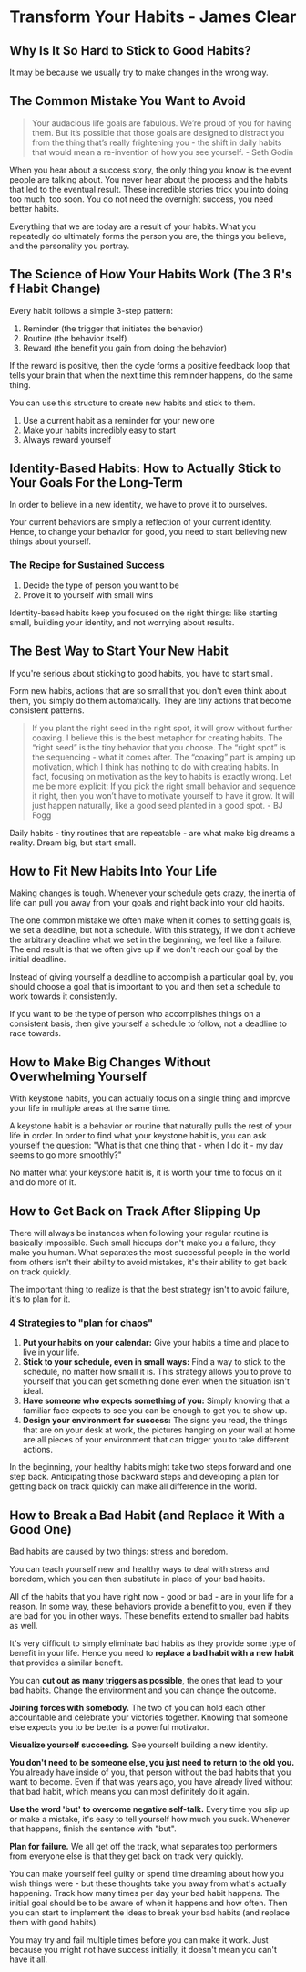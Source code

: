 # Transform Your Habits - James Clear

## Why Is It So Hard to Stick to Good Habits?

It may be because we usually try to make changes in the wrong way.

## The Common Mistake You Want to Avoid

> Your audacious life goals are fabulous. We’re proud of you for having them. But it’s possible that those goals are designed to distract you from the thing that’s really frightening you - the shift in daily habits that would mean a re-invention of how you see yourself. - Seth Godin

When you hear about a success story, the only thing you know is the event people are talking about. You never hear about the process and the habits that led to the eventual result. These incredible stories trick you into doing too much, too soon. You do not need the overnight success, you need better habits.

Everything that we are today are a result of your habits. What you repeatedly do ultimately forms the person you are, the things you believe, and the personality you portray.

## The Science of How Your Habits Work (The 3 R's f Habit Change)

Every habit follows a simple 3-step pattern:

1. Reminder (the trigger that initiates the behavior)
2. Routine (the behavior itself)
3. Reward (the benefit you gain from doing the behavior)

If the reward is positive, then the cycle forms a positive feedback loop that tells your brain that when the next time this reminder happens, do the same thing.

You can use this structure to create new habits and stick to them.

1. Use a current habit as a reminder for your new one
2. Make your habits incredibly easy to start
3. Always reward yourself

## Identity-Based Habits: How to Actually Stick to Your Goals For the Long-Term

In order to believe in a new identity, we have to prove it to ourselves.

Your current behaviors are simply a reflection of your current identity. Hence, to change your behavior for good, you need to start believing new things about yourself.

### The Recipe for Sustained Success

1. Decide the type of person you want to be
2. Prove it to yourself with small wins

Identity-based habits keep you focused on the right things: like starting small, building your identity, and not worrying about results.

## The Best Way to Start Your New Habit

If you're serious about sticking to good habits, you have to start small.

Form new habits, actions that are so small that you don't even think about them, you simply do them automatically. They are tiny actions that become consistent patterns.

> If you plant the right seed in the right spot, it will grow without further coaxing. I believe this is the best metaphor for creating habits. The “right seed” is the tiny behavior that you choose. The “right spot” is the sequencing - what it comes after. The “coaxing” part is amping up motivation, which I think has nothing to do with creating habits. In fact, focusing on motivation as the key to habits is exactly wrong. Let me be more explicit: If you pick the right small behavior and sequence it right, then you won’t have to motivate yourself to have it grow. It will just happen naturally, like a good seed planted in a good spot. - BJ Fogg

Daily habits - tiny routines that are repeatable - are what make big dreams a reality. Dream big, but start small.

## How to Fit New Habits Into Your Life

Making changes is tough. Whenever your schedule gets crazy, the inertia of life can pull you away from your goals and right back into your old habits.

The one common mistake we often make when it comes to setting goals is, we set a deadline, but not a schedule. With this strategy, if we don't achieve the arbitrary deadline what we set in the beginning, we feel like a failure. The end result is that we often give up if we don't reach our goal by the initial deadline.

Instead of giving yourself a deadline to accomplish a particular goal by, you should choose a goal that is important to you and then set a schedule to work towards it consistently.

If you want to be the type of person who accomplishes things on a consistent basis, then give yourself a schedule to follow, not a deadline to race towards.

## How to Make Big Changes Without Overwhelming Yourself

With keystone habits, you can actually focus on a single thing and improve your life in multiple areas at the same time.

A keystone habit is a behavior or routine that naturally pulls the rest of your life in order. In order to find what your keystone habit is, you can ask yourself the question: "What is that one thing that - when I do it - my day seems to go more smoothly?"

No matter what your keystone habit is, it is worth your time to focus on it and do more of it.

## How to Get Back on Track After Slipping Up

There will always be instances when following your regular routine is basically impossible. Such small hiccups don't make you a failure, they make you human. What separates the most successful people in the world from others isn't their ability to avoid mistakes, it's their ability to get back on track quickly.

The important thing to realize is that the best strategy isn't to avoid failure, it's to plan for it.

### 4 Strategies to "plan for chaos"

1. **Put your habits on your calendar:** Give your habits a time and place to live in your life.
2. **Stick to your schedule, even in small ways:** Find a way to stick to the schedule, no matter how small it is. This strategy allows you to prove to yourself that you can get something done even when the situation isn't ideal.
3. **Have someone who expects something of you:** Simply knowing that a familiar face expects to see you can be enough to get you to show up.
4. **Design your environment for success:** The signs you read, the things that are on your desk at work, the pictures hanging on your wall at home are all pieces of your environment that can trigger you to take different actions.

In the beginning, your healthy habits might take two steps forward and one step back. Anticipating those backward steps and developing a plan for getting back on track quickly can make all difference in the world.

## How to Break a Bad Habit (and Replace it With a Good One)

Bad habits are caused by two things: stress and boredom.

You can teach yourself new and healthy ways to deal with stress and boredom, which you can then substitute in place of your bad habits.

All of the habits that you have right now - good or bad - are in your life for a reason. In some way, these behaviors provide a benefit to you, even if they are bad for you in other ways. These benefits extend to smaller bad habits as well.

It's very difficult to simply eliminate bad habits as they provide some type of benefit in your life. Hence you need to  **replace a bad habit with a new habit** that provides a similar benefit.

You can **cut out as many triggers as possible**, the ones that lead to your bad habits. Change the environment and you can change the outcome.

**Joining forces with somebody.** The two of you can hold each other accountable and celebrate your victories together. Knowing that someone else expects you to be better is a powerful motivator.

**Visualize yourself succeeding.** See yourself building a new identity.

**You don't need to be someone else, you just need to return to the old you.** You already have inside of you, that person without the bad habits that you want to become. Even if that was years ago, you have already lived without that bad habit, which means you can most definitely do it again.

**Use the word 'but' to overcome negative self-talk.** Every time you slip up or make a mistake, it's easy to tell yourself how much you suck. Whenever that happens, finish the sentence with "but".

**Plan for failure.** We all get off the track, what separates top performers from everyone else is that they get back on track very quickly.

You can make yourself feel guilty or spend time dreaming about how you wish things were - but these thoughts take you away from what's actually happening. Track how many times per day your bad habit happens. The initial goal should be to be aware of when it happens and how often. Then you can start to implement the ideas to break your bad habits (and replace them with good habits).

You may try and fail multiple times before you can make it work. Just because you might not have success initially, it doesn't mean you can't have it all.
